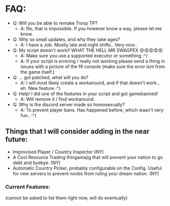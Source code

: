 # FAQ:
- Q: Will you be able to remake Troop TP?
   - A: No, that is impossible. If you however know a way, please let me know.
- Q: Why so small updates, and why they take ages?
   - A: I have a Job. Mostly late and night shifts.. Very nice..
- Q: My script doesn't work!! WHAT THE HELL MR SWAGPEX 😡😡😡😡😡
   - A: Make sure you use a supported executor or something :^/ 
   - A: If your script is erroring / really not working please send a thing in issues with a picture of the f9 console (make sure the error isnt from the game itself.)
- Q: ... got patched, what will you do?
   - A: I will most likely create a workaround, and if that doesn't work... eh. New feature :^)
- Q: Help! I did one of the features in your script and got gamebanned!
   - A: Will remove it / find workaround.
- Q: Why is the discord server made so homosexually?
   - A: To prevent player bans. Has happened before, which wasn't very fun.. :^(

## Things that I will consider adding in the near future:
+ Improvised Player / Country Inspector (NY)
+ A Cool Resource Trading thingamajig that will prevent your nation to go debt and byebye. (NY)
+ Automatic Country Picker, probably configurable on the Config. Useful for new servers to prevent noobs from ruling your dream nation. (NY)


### Current Features:
(cannot be asked to list them right now, will do eventually)
